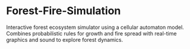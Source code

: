 # Forest-Fire-Simulation
Interactive forest ecosystem simulator using a cellular automaton model. Combines probabilistic rules for growth and fire spread with real-time graphics and sound to explore forest dynamics.
